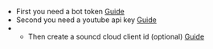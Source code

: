 + First you need a bot token [Guide](https://discordjs.guide/preparations/setting-up-a-bot-application.html#creating-your-bot "Click!")
+ Second you need a youtube api key  [Guide](https://developers.google.com/youtube/v3/getting-started "Click!")
+ + Then create a souncd cloud client id (optional) [Guide](https://github.com/zackradisic/node-soundcloud-downloader#client-id "Click!")
